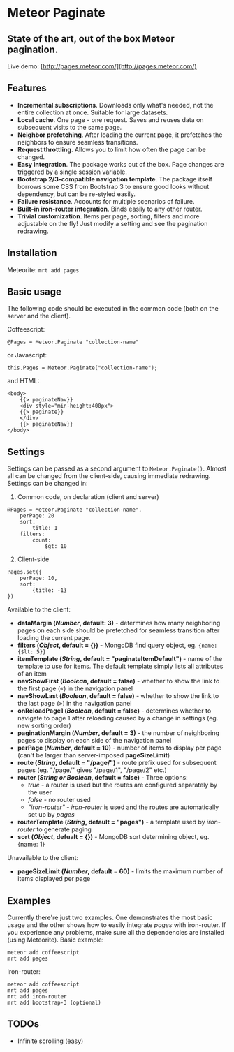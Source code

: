 Meteor Paginate
===============

State of the art, out of the box Meteor pagination.
---------------------------------------------------
Live demo: [http://pages.meteor.com/](http://pages.meteor.com/)

Features
--------

+ **Incremental subscriptions**. Downloads only what's needed, not the entire collection at once. Suitable for large datasets.
+ **Local cache**. One page - one request. Saves and reuses data on subsequent visits to the same page.
+ **Neighbor prefetching**. After loading the current page, it prefetches the neighbors to ensure seamless transitions.
+ **Request throttling**. Allows you to limit how often the page can be changed.
+ **Easy integration**. The package works out of the box. Page changes are triggered by a single session variable.
+ **Bootstrap 2/3-compatible navigation template**. The package itself borrows some CSS from Bootstrap 3 to ensure good looks without dependency, but can be re-styled easily.
+ **Failure resistance**. Accounts for multiple scenarios of failure.
+ **Built-in iron-router integration**. Binds easily to any other router.
+ **Trivial customization**. Items per page, sorting, filters and more adjustable on the fly! Just modify a setting and see the pagination redrawing.

Installation
------------
Meteorite:
`mrt add pages`

Basic usage
-----------
The following code should be executed in the common code (both on the server and the client).

Coffeescript:

`@Pages = Meteor.Paginate "collection-name"`
      
or Javascript:

`
this.Pages = Meteor.Paginate("collection-name");
`

and HTML:
```
<body>
    {{> paginateNav}}
    <div style="min-height:400px">
    {{> paginate}}
    </div>
    {{> paginateNav}}
</body>
```

Settings
--------
Settings can be passed as a second argument to `Meteor.Paginate()`. Almost all can be changed from the client-side, causing immediate redrawing. Settings can be changed in:
1. Common code, on declaration (client and server)
```
@Pages = Meteor.Paginate "collection-name",
    perPage: 20
    sort: 
        title: 1
    filters: 
        count: 
            $gt: 10
```
2. Client-side
```
Pages.set({
    perPage: 10,
    sort: 
        {title: -1}
})
```

Available to the client:
+ **dataMargin (*Number*, default: 3)** - determines how many neighboring pages on each side should be prefetched for seamless transition after loading the current page.
+ **filters (*Object*, default = {})** - MongoDB find query object, eg. `{name: {$lt: 5}}`
+ **itemTemplate (*String*, default = "paginateItemDefault")** - name of the template to use for items. The default template simply lists all attributes of an item
+ **navShowFirst (*Boolean*, default = false)** - whether to show the link to the first page («) in the navigation panel
+ **navShowLast (*Boolean*, default = false)** - whether to show the link to the last page (») in the navigation panel
+ **onReloadPage1 (*Boolean*, default = false)** - determines whether to navigate to page 1 after reloading caused by a change in settings (eg. new sorting order)
+ **paginationMargin (*Number*, default = 3)** - the number of neighboring pages to display on each side of the navigation panel
+ **perPage (*Number*, default = 10)** - number of items to display per page (can't be larger than server-imposed **pageSizeLimit**)
+ **route (*String*, default = "/page/")** - route prefix used for subsequent pages (eg. "/page/" gives "/page/1", "/page/2" etc.)
+ **router (*String or Boolean*, default = false)** - Three options:
   - *true* - a router is used but the routes are configured separately by the user
   - *false* - no router used
   - *"iron-router"* - *iron-router* is used and the routes are automatically set up by *pages*
+ **routerTemplate (*String*, default = "pages")** - a template used by *iron-router* to generate paging 
+ **sort (*Object*, defualt = {})** - MongoDB sort determining object, eg. {name: 1}

Unavailable to the client:
+ **pageSizeLimit (*Number*, default = 60)** - limits the maximum number of items displayed per page


Examples
--------

Currently there're just two examples. One demonstrates the most basic usage and the other shows how to easily integrate *pages* with iron-router. If you experience any problems, make sure all the dependencies are installed (using Meteorite).
Basic example:
```
meteor add coffeescript
mrt add pages
```
Iron-router:
```
meteor add coffeescript
mrt add pages
mrt add iron-router
mrt add bootstrap-3 (optional)
```

TODOs
-----
+ Infinite scrolling (easy)